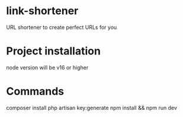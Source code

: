 # link-shortener
URL shortener to create perfect URLs for you
# Project installation
node version will be v16 or higher
# Commands  
composer install 
php artisan key:generate
npm install && npm run dev
